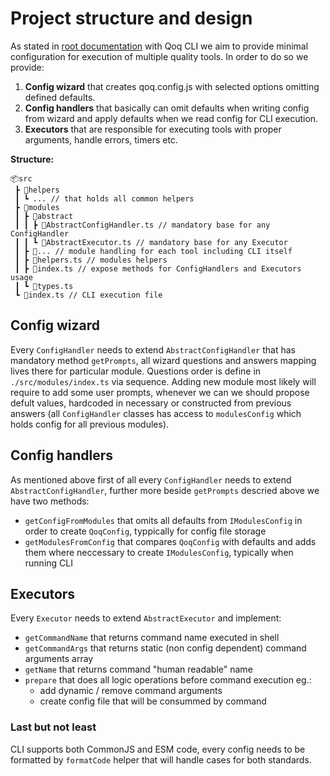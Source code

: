 # Project structure and design

As stated in [root documentation](../README.md) with Qoq CLI we aim to provide minimal configuration for execution of multiple quality tools. In order to do so we provide:

1. **Config wizard** that creates qoq.config.js with selected options omitting defined defaults.
1. **Config handlers** that basically can omit defaults when writing config from wizard and apply defaults when we read config for CLI execution.
1. **Executors** that are responsible for executing tools with proper arguments, handle errors, timers etc. 

**Structure:**

```
📦src
 ┣ 📂helpers
 ┃ ┗ ... // that holds all common helpers
 ┣ 📂modules
 ┃ ┣ 📂abstract
 ┃ ┃ ┣ 📜AbstractConfigHandler.ts // mandatory base for any ConfigHandler
 ┃ ┃ ┗ 📜AbstractExecutor.ts // mandatory base for any Executor
 ┃ ┣ 📂... // module handling for each tool including CLI itself
 ┃ ┣ 📜helpers.ts // modules helpers
 ┃ ┣ 📜index.ts // expose methods for ConfigHandlers and Executors usage 
 ┃ ┗ 📜types.ts
 ┗ 📜index.ts // CLI execution file
 ```

## Config wizard

Every `ConfigHandler` needs to extend `AbstractConfigHandler` that has mandatory method `getPrompts`, all wizard questions and answers mapping lives there for particular module. Questions order is define in `./src/modules/index.ts` via sequence. Adding new module most likely will require to add some user prompts, whenever we can we should propose defult values, hardcoded in necessary or constructed from previous answers (all `ConfigHandler` classes has access to `modulesConfig` which holds config for all previous modules).

## Config handlers

As mentioned above first of all every `ConfigHandler` needs to extend `AbstractConfigHandler`, further more beside `getPrompts` descried above we have two methods:
* `getConfigFromModules` that omits all defaults from `IModulesConfig` in order to create `QoqConfig`, typpically for config file storage
* `getModulesFromConfig` that compares `QoqConfig` with defaults and adds them where neccessary to create `IModulesConfig`, typically when running CLI

## Executors

Every `Executor` needs to extend `AbstractExecutor` and implement:
* `getCommandName` that returns command name executed in shell
* `getCommandArgs` that returns static (non config dependent) command arguments array 
* `getName` that returns command "human readable" name
* `prepare` that does all logic operations before command execution eg.:
  * add dynamic / remove command arguments
  * create config file that will be consummed by command

### Last but not least

CLI supports both CommonJS and ESM code, every config needs to be formatted by `formatCode` helper that will handle cases for both standards.
  